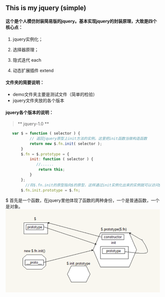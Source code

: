 ## This is my jquery (simple)

#### 这个是个人模仿封装简易版的jquery。基本实现jquery的封装原理，大致是四个核心点：

1. jquery实例化；

2. 选择器原理；

3. 隐式迭代 each

4. 动态扩展插件 extend

#### 文件夹的简要说明： 

- demo文件夹主要是测试文件（简单的检验）
- jquery文件夹放的各个版本

#### jquery各个版本的说明：

 >** jquery-1.0 **

 ```js
 	var $ = function ( selector ) {
            // 返回jquery原型上init方法的实例。这里把init函数当做构造函数
            return new $.fn.init( selector );
        }
        $.fn = $.prototype = {
            init: function ( selector ) {
               //......
                return this;
            }
        };
          //将$.fn.init的原型指向$的原型，这样通过init实例化出来的实例就可以访问$原型的成员了
        $.fn.init.prototype = $.fn;
 ```
$ 首先是一个函数，在jquery里他体现了函数的两种身份，一个是普通函数，一个是对象。
![jquery原型图](images/01.png)
